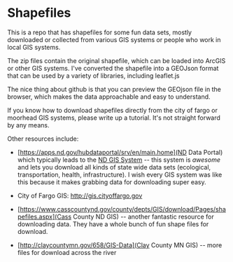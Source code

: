 # Shapefiles

This is a repo that has shapefiles for some fun data sets, mostly downloaded
or collected from various GIS systems or people who work in local GIS systems.

The zip files contain the original shapefile, which can be loaded into
ArcGIS or other GIS systems. I've converted the shapefile into a GEOJson
format that can be used by a variety of libraries, including leaflet.js

The nice thing about github is that you can preview the GEOjson file in
the browser, which makes the data approachable and easy to understand.

If you know how to download shapefiles directly from the city of fargo
or moorhead GIS systems, please write up a tutorial. It's not straight
forward by any means.

Other resources include:

  * [https://apps.nd.gov/hubdataportal/srv/en/main.home](ND Data Portal) which typically leads to the [ND GIS System](http://www.nd.gov/gis/apps/DataDownload/)
    -- this system is *awesome* and lets you download all kinds of state
    wide data sets (ecological, transportation, health, infrastructure).
    I wish every GIS system was like this because it makes grabbing data
    for downloading super easy.

  * City of Fargo GIS: http://gis.cityoffargo.gov

  * [https://www.casscountynd.gov/county/depts/GIS/download/Pages/shapefiles.aspx](Cass County ND  GIS) -- another fantastic resource for 
    downloading data. They have a whole bunch of fun shape files for download.

  * [http://claycountymn.gov/658/GIS-Data](Clay County MN GIS) -- more files for download across the river


